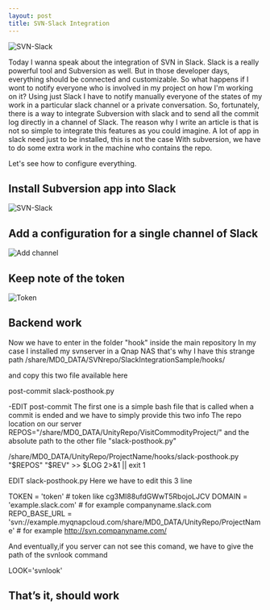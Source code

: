```yaml
---
layout: post
title: SVN-Slack Integration
---
```

<img src="{{ site.baseurl }}/assets/blog/slack_svn_integration/slack_subversion.jpg" alt="SVN-Slack" style="width: auto;"/>

Today I wanna speak about the integration of SVN in Slack.
Slack is a really powerful tool and Subversion as well.
But in those developer days, everything should be connected and customizable.
So what happens if I wont to notify everyone who is involved in my project on how I'm working on it?
Using just Slack I have to notify manually everyone of the states of my work in a particular slack channel or a private conversation.
So, fortunately, there is a way to integrate Subversion with slack and to send all the commit log directly in a channel of Slack.
The reason why I write an article is that is not so simple to integrate this features as you could imagine.
A lot of app in slack need just to be installed, this is not the case
With subversion, we have to do some extra work in the machine who contains the repo.

Let's see how to configure everything.
 <!--more-->

<h2>Install Subversion app into Slack</h2>
<img src="{{ site.baseurl }}/assets/blog/slack_svn_integration/slack_app_integration.jpg" alt="SVN-Slack" style="width: auto;"/>

<h2>Add a configuration for a single channel of Slack</h2>
<img src="{{ site.baseurl }}/assets/blog/slack_svn_integration/add_channel.jpg" alt="Add channel" style="width: auto;"/>

<h2>Keep note of the token</h2>
<img src="{{ site.baseurl }}/assets/blog/slack_svn_integration/token.jpg" alt="Token" style="width: auto;"/>

<h2>Backend work</h2>
 
Now we have to enter in the folder "hook" inside the main repository
In my case I installed my svnserver in a Qnap NAS that's why I have this strange path
/share/MD0_DATA/SVNrepo/SlackIntegrationSample/hooks/

and copy this two file available here

post-commit
slack-posthook.py

-EDIT post-commit
The first one is a simple bash file that is called when a commit is ended
and we have to simply provide this two info
The repo location on our server
REPOS="/share/MD0_DATA/UnityRepo/VisitCommodityProject/"
and the absolute path to the other file "slack-posthook.py"

<p>/share/MD0_DATA/UnityRepo/ProjectName/hooks/slack-posthook.py "$REPOS" "$REV" >> $LOG 2>&1 || exit 1</p>

EDIT slack-posthook.py
Here we have to edit this 3 line

TOKEN = 'token' # token like cg3MI88ufdGWwT5RbojoLJCV
DOMAIN = 'example.slack.com' # for example companyname.slack.com
REPO_BASE_URL = 'svn://example.myqnapcloud.com/share/MD0_DATA/UnityRepo/ProjectName' # for example http://svn.companyname.com/

And eventually,if you server can not see this comand, we have to give the path of the svnlook command 

LOOK='svnlook'

<h2>That’s it, should work</h2>